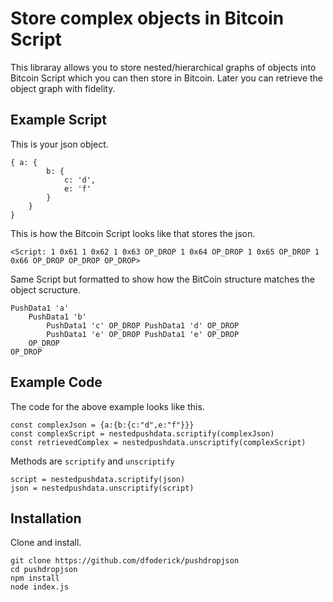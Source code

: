 # Store complex objects in Bitcoin Script
This libraray allows you to store nested/hierarchical graphs of objects into Bitcoin Script which you can then store in Bitcoin. Later you can retrieve the object graph with fidelity.

## Example Script
This is your json object.
```
{ a: { 
        b: { 
            c: 'd', 
            e: 'f' 
        } 
    } 
}
```
This is how the Bitcoin Script looks like that stores the json.
```
<Script: 1 0x61 1 0x62 1 0x63 OP_DROP 1 0x64 OP_DROP 1 0x65 OP_DROP 1 0x66 OP_DROP OP_DROP OP_DROP>
```
Same Script but formatted to show how the BitCoin structure matches the object scructure.
```
PushData1 'a'
    PushData1 'b' 
        PushData1 'c' OP_DROP PushData1 'd' OP_DROP 
        PushData1 'e' OP_DROP PushData1 'e' OP_DROP 
    OP_DROP 
OP_DROP
```
## Example Code
The code for the above example looks like this.
```
const complexJson = {a:{b:{c:"d",e:"f"}}}
const complexScript = nestedpushdata.scriptify(complexJson)
const retrievedComplex = nestedpushdata.unscriptify(complexScript)
```

Methods are `scriptify` and `unscriptify`
```
script = nestedpushdata.scriptify(json)
json = nestedpushdata.unscriptify(script)
```
## Installation
Clone and install.
```
git clone https://github.com/dfoderick/pushdropjson
cd pushdropjson
npm install
node index.js
```